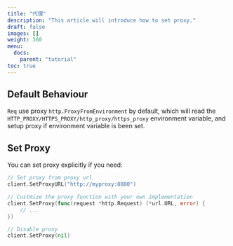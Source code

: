 ```yaml
---
title: "代理"
description: "This article will introduce how to set proxy."
draft: false
images: []
weight: 360
menu:
  docs:
    parent: "tutorial"
toc: true
---
```


## Default Behaviour

`Req` use proxy `http.ProxyFromEnvironment` by default, which will read the `HTTP_PROXY/HTTPS_PROXY/http_proxy/https_proxy` environment variable, and setup proxy if environment variable is been set.

## Set Proxy

You can set proxy explicitly if you need:

```go
// Set proxy from proxy url
client.SetProxyURL("http://myproxy:8080")

// Custmize the proxy function with your own implementation
client.SetProxy(func(request *http.Request) (*url.URL, error) {
    // ...
})

// Disable proxy
client.SetProxy(nil)
```
